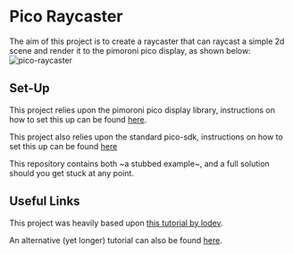# Pico Raycaster

The aim of this project is to create a raycaster that can raycast a simple 2d scene and render it to the pimoroni pico display, as shown below:
![pico-raycaster](https://github.com/a-caine/pico-raycaster/assets/66918276/3f9e39fe-8fb7-497a-9591-952386bdf293)



## Set-Up

This project relies upon the pimoroni pico display library, instructions on how to set this up can be found [here](https://github.com/pimoroni/pimoroni-pico#cc).

This project also relies upon the standard pico-sdk, instructions on how to set this up can be found [here](https://datasheets.raspberrypi.com/pico/getting-started-with-pico.pdf)

This repository contains both ~a stubbed example~, and a full solution should you get stuck at any point.

## Useful Links

This project was heavily based upon [this tutorial by lodev](https://lodev.org/cgtutor/raycasting.html).

An alternative (yet longer) tutorial can also be found [here](https://permadi.com/1996/05/ray-casting-tutorial-table-of-contents/).
